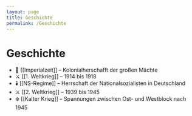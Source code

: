 ```yaml
---
layout: page
title: Geschichte
permalink: /Geschichte
---
```


# Geschichte

- 🏰 [[Imperialzeit]] – Kolonialherschafft der großen Mächte  
- ⚔️ [[1. Weltkrieg]] – 1914 bis 1918  
- 🕯️ [[NS-Regime]] – Herrschaft der Nationalsozialisten in Deutschland  
- ⚔️ [[2. Weltkrieg]] – 1939 bis 1945  
- ❄️ [[Kalter Krieg]] – Spannungen zwischen Ost- und Westblock nach 1945

<!--
<strong>Zuletzt aktualisierte Notizen</strong>
<ul>
  {% assign recent_notes = site.notes 
    | where_exp: "note", "note.path contains '/Geschichte/'"
    | sort: "last_modified_at_timestamp" 
    | reverse %}
  {% for note in recent_notes %}
    <li>
      {{ note.last_modified_at | date: "%d.%m.%Y" }} — 
      <a class="internal-link" href="{{ site.baseurl }}{{ note.url }}">{{ note.title }}</a>
    </li>
  {% endfor %}
</ul>
-->